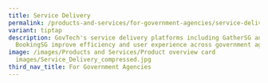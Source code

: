```yaml
---
title: Service Delivery
permalink: /products-and-services/for-government-agencies/service-delivery/
variant: tiptap
description: GovTech's service delivery platforms including GatherSG and
  BookingSG improve efficiency and user experience across government agencies.
image: /images/Products and Services/Product overview card
  images/Service_Delivery_compressed.jpg
third_nav_title: For Government Agencies
---
```

